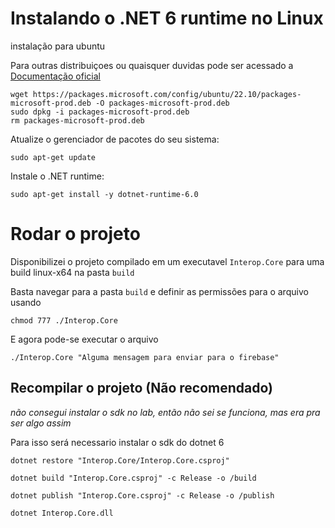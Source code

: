 # Instalando o .NET 6 runtime no Linux

instalação para ubuntu

Para outras distribuiçoes ou quaisquer duvidas pode ser acessado a [Documentação oficial](https://learn.microsoft.com/pt-br/dotnet/core/install/linux)



```
wget https://packages.microsoft.com/config/ubuntu/22.10/packages-microsoft-prod.deb -O packages-microsoft-prod.deb
sudo dpkg -i packages-microsoft-prod.deb
rm packages-microsoft-prod.deb
```

Atualize o gerenciador de pacotes do seu sistema:


```
sudo apt-get update
```

Instale o .NET runtime:

```
sudo apt-get install -y dotnet-runtime-6.0
```

# Rodar o projeto

Disponibilizei o projeto compilado em um executavel ``Interop.Core`` para uma build linux-x64 na pasta ``build``

Basta navegar para a pasta ``build`` e definir as permissões para o arquivo usando 
```
chmod 777 ./Interop.Core
```

E agora pode-se executar o arquivo
```
./Interop.Core "Alguma mensagem para enviar para o firebase"
```

## Recompilar o projeto (Não recomendado)
*não consegui instalar o sdk no lab, então não sei se funciona, mas era pra ser algo assim*

Para isso será necessario instalar o sdk do dotnet 6

```
dotnet restore "Interop.Core/Interop.Core.csproj"
```
```
dotnet build "Interop.Core.csproj" -c Release -o /build
```
```
dotnet publish "Interop.Core.csproj" -c Release -o /publish
```
```
dotnet Interop.Core.dll
```